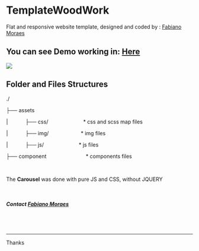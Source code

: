# TemplateWoodWork
Flat and responsive website template, designed and coded by : <a href="https://www.fabianomoraes.net">Fabiano Moraes</a>


<h2>You can see Demo working in: <a href="https://www.fabianomoraes.net/template/woodwork/" target="_blank">Here</a></h2>
<img src="https://www.fabianomoraes.net/template/woodwork/perpective01.png">

<h2>Folder and Files Structures</h2>


<p>./</p>
<p>├── assets</p>
<p>|&nbsp;&nbsp;&nbsp;&nbsp;&nbsp;&nbsp;&nbsp;&nbsp;&nbsp;&nbsp;&nbsp;&nbsp;├── css/&nbsp;&nbsp;&nbsp;&nbsp;&nbsp;&nbsp;&nbsp;&nbsp;&nbsp;&nbsp;&nbsp;&nbsp;&nbsp;&nbsp;&nbsp;&nbsp;&nbsp;&nbsp;&nbsp;&nbsp;&nbsp;&nbsp;&nbsp;&nbsp;* css and scss map files</p>
<p>|&nbsp;&nbsp;&nbsp;&nbsp;&nbsp;&nbsp;&nbsp;&nbsp;&nbsp;&nbsp;&nbsp;&nbsp;├── img/&nbsp;&nbsp;&nbsp;&nbsp;&nbsp;&nbsp;&nbsp;&nbsp;&nbsp;&nbsp;&nbsp;&nbsp;&nbsp;&nbsp;&nbsp;&nbsp;&nbsp;&nbsp;&nbsp;&nbsp;&nbsp;&nbsp;* img files</p>
<p>|&nbsp;&nbsp;&nbsp;&nbsp;&nbsp;&nbsp;&nbsp;&nbsp;&nbsp;&nbsp;&nbsp;&nbsp;├── js/&nbsp;&nbsp;&nbsp;&nbsp;&nbsp;&nbsp;&nbsp;&nbsp;&nbsp;&nbsp;&nbsp;&nbsp;&nbsp;&nbsp;&nbsp;&nbsp;&nbsp;&nbsp;&nbsp;&nbsp;&nbsp;&nbsp;&nbsp;&nbsp;* js files</p>
<p>├── component&nbsp;&nbsp;&nbsp;&nbsp;&nbsp;&nbsp;&nbsp;&nbsp;&nbsp;&nbsp;&nbsp;&nbsp;&nbsp;&nbsp;&nbsp;&nbsp;&nbsp;&nbsp;&nbsp;&nbsp;&nbsp;&nbsp;&nbsp;&nbsp;&nbsp;&nbsp;&nbsp;* components files</p>


<br />
<p>The <strong>Carousel</strong> was done with pure JS and CSS,  without JQUERY </p>

<br />

<h5>Contact <a href="https://www.fabianomoraes.net">Fabiano Moraes</a></h5>
<br />
<br />
<hr />
Thanks







